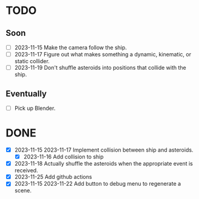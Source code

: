 # TODO
## Soon
* [ ] 2023-11-15 Make the camera follow the ship.
* [ ] 2023-11-17 Figure out what makes something a dynamic, kinematic, or static
      collider.
* [ ] 2023-11-19 Don't shuffle asteroids into positions that collide with the
      ship.
## Eventually
* [ ] Pick up Blender.

# DONE
* [x] 2023-11-15 2023-11-17 Implement collision between ship and asteroids.
  * [x] 2023-11-16 Add collision to ship
* [x] 2023-11-18 Actually shuffle the asteroids when the appropriate event is
      received.
* [x] 2023-11-25 Add github actions
* [x] 2023-11-15 2023-11-22 Add button to debug menu to regenerate a scene.
